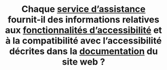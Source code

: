 ---
title: Chaque [service d’assistance](#service-d-assistance) fournit-il des informations relatives aux [fonctionnalités d’accessibilité](#fonctionnalite-d-accessibilite) et à la compatibilité avec l’accessibilité décrites dans la [documentation](#documentation) du site web ?
---